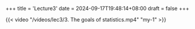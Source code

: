 +++
title = 'Lecture3'
date = 2024-09-17T19:48:14+08:00
draft = false
+++

{{< video "/videos/lec3/3. The goals of statistics.mp4" "my-1" >}}